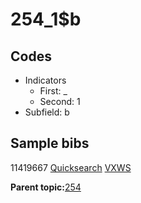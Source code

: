 # 254\_1$b

## Codes

-   Indicators
    -   First: \_
    -   Second: 1
-   Subfield: b

## Sample bibs

11419667 [Quicksearch](https://search.library.yale.edu/catalog/11419667) [VXWS](http://prodorbis.library.yale.edu:7014/vxws/GetHoldingsService?bibId=11419667)

**Parent topic:**[254](../../tags/254/254.md)

